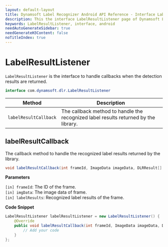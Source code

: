 ```yaml
---
layout: default-layout
title: Dynamsoft Label Recognizer Android API Reference - Interface LabelResultListener
description: This the interface LabelResultListener page of Dynamsoft Label Recognizer for Android SDK.
keywords: LabelResultListener, interface, android
needAutoGenerateSidebar: true
needGenerateH3Content: false
noTitleIndex: true
---
```


# LabelResultListener

`LabelResultListener` is the interface to handle callbacks when the detection results are returned.

```java
interface com.dynamsoft.dlr.LabelResultListener
```

| Method | Description |
| ------ | ----------- |
| `labelResultCallback` | The callback method to handle the recognized label results returned by the library. |

## labelResultCallback

The callback method to handle the recognized label results returned by the library.

```java
void labelResultCallback(int frameId, ImageData imageData, DLRResult[] labelResults);
```

**Parameters**

`[in] frameId`: The ID of the frame.  
`[in] imgData`: The image data of frame.  
`[in] labelResults`: Recognized label results of the frame.

**Code Snippet**

```java
LabelResultListener labelResultListener = new LabelResultListener() {
    @Override
    public void labelResultCallback(int frameId, ImageData imageData, DLRResult[] labelResults) {
        // Add your code
    }
};
```
